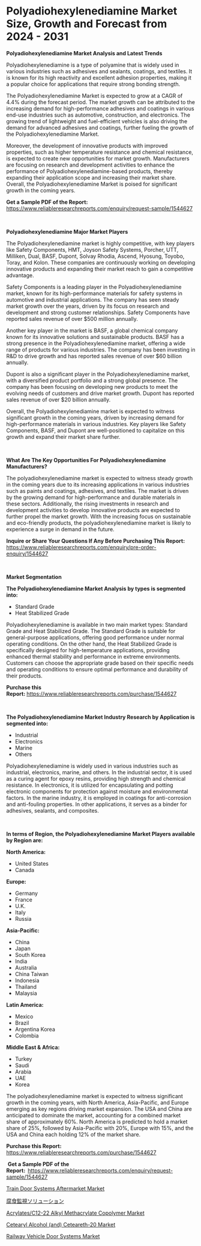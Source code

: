 <p><h1>Polyadiohexylenediamine Market Size, Growth and Forecast from 2024 - 2031</h1></p><p><strong>Polyadiohexylenediamine Market Analysis and Latest Trends</strong></p>
<p><p>Polyadiohexylenediamine is a type of polyamine that is widely used in various industries such as adhesives and sealants, coatings, and textiles. It is known for its high reactivity and excellent adhesion properties, making it a popular choice for applications that require strong bonding strength.</p><p>The Polyadiohexylenediamine Market is expected to grow at a CAGR of 4.4% during the forecast period. The market growth can be attributed to the increasing demand for high-performance adhesives and coatings in various end-use industries such as automotive, construction, and electronics. The growing trend of lightweight and fuel-efficient vehicles is also driving the demand for advanced adhesives and coatings, further fueling the growth of the Polyadiohexylenediamine Market.</p><p>Moreover, the development of innovative products with improved properties, such as higher temperature resistance and chemical resistance, is expected to create new opportunities for market growth. Manufacturers are focusing on research and development activities to enhance the performance of Polyadiohexylenediamine-based products, thereby expanding their application scope and increasing their market share. Overall, the Polyadiohexylenediamine Market is poised for significant growth in the coming years.</p></p>
<p><strong>Get a Sample PDF of the Report:&nbsp;</strong> <a href="https://www.reliableresearchreports.com/enquiry/request-sample/1544627">https://www.reliableresearchreports.com/enquiry/request-sample/1544627</a></p>
<p>&nbsp;</p>
<p><strong>Polyadiohexylenediamine Major Market Players</strong></p>
<p><p>The Polyadiohexylenediamine market is highly competitive, with key players like Safety Components, HMT, Joyson Safety Systems, Porcher, UTT, Milliken, Dual, BASF, Dupont, Solvay Rhodia, Ascend, Hyosung, Toyobo, Toray, and Kolon. These companies are continuously working on developing innovative products and expanding their market reach to gain a competitive advantage.</p><p>Safety Components is a leading player in the Polyadiohexylenediamine market, known for its high-performance materials for safety systems in automotive and industrial applications. The company has seen steady market growth over the years, driven by its focus on research and development and strong customer relationships. Safety Components have reported sales revenue of over $500 million annually.</p><p>Another key player in the market is BASF, a global chemical company known for its innovative solutions and sustainable products. BASF has a strong presence in the Polyadiohexylenediamine market, offering a wide range of products for various industries. The company has been investing in R&D to drive growth and has reported sales revenue of over $60 billion annually.</p><p>Dupont is also a significant player in the Polyadiohexylenediamine market, with a diversified product portfolio and a strong global presence. The company has been focusing on developing new products to meet the evolving needs of customers and drive market growth. Dupont has reported sales revenue of over $20 billion annually.</p><p>Overall, the Polyadiohexylenediamine market is expected to witness significant growth in the coming years, driven by increasing demand for high-performance materials in various industries. Key players like Safety Components, BASF, and Dupont are well-positioned to capitalize on this growth and expand their market share further.</p></p>
<p>&nbsp;</p>
<p><strong>What Are The Key Opportunities For Polyadiohexylenediamine Manufacturers?</strong></p>
<p><p>The polyadiohexylenediamine market is expected to witness steady growth in the coming years due to its increasing applications in various industries such as paints and coatings, adhesives, and textiles. The market is driven by the growing demand for high-performance and durable materials in these sectors. Additionally, the rising investments in research and development activities to develop innovative products are expected to further propel the market growth. With the increasing focus on sustainable and eco-friendly products, the polyadiohexylenediamine market is likely to experience a surge in demand in the future.</p></p>
<p><strong>Inquire or Share Your Questions If Any Before Purchasing This Report:</strong> <a href="https://www.reliableresearchreports.com/enquiry/pre-order-enquiry/1544627">https://www.reliableresearchreports.com/enquiry/pre-order-enquiry/1544627</a></p>
<p>&nbsp;</p>
<p><strong>Market Segmentation</strong></p>
<p><strong>The Polyadiohexylenediamine Market Analysis by types is segmented into:</strong></p>
<p><ul><li>Standard Grade</li><li>Heat Stabilized Grade</li></ul></p>
<p><p>Polyadiohexylenediamine is available in two main market types: Standard Grade and Heat Stabilized Grade. The Standard Grade is suitable for general-purpose applications, offering good performance under normal operating conditions. On the other hand, the Heat Stabilized Grade is specifically designed for high-temperature applications, providing enhanced thermal stability and performance in extreme environments. Customers can choose the appropriate grade based on their specific needs and operating conditions to ensure optimal performance and durability of their products.</p></p>
<p><strong>Purchase this Report:&nbsp;</strong><a href="https://www.reliableresearchreports.com/purchase/1544627">https://www.reliableresearchreports.com/purchase/1544627</a></p>
<p>&nbsp;</p>
<p><strong>The Polyadiohexylenediamine Market Industry Research by Application is segmented into:</strong></p>
<p><ul><li>Industrial</li><li>Electronics</li><li>Marine</li><li>Others</li></ul></p>
<p><p>Polyadiohexylenediamine is widely used in various industries such as industrial, electronics, marine, and others. In the industrial sector, it is used as a curing agent for epoxy resins, providing high strength and chemical resistance. In electronics, it is utilized for encapsulating and potting electronic components for protection against moisture and environmental factors. In the marine industry, it is employed in coatings for anti-corrosion and anti-fouling properties. In other applications, it serves as a binder for adhesives, sealants, and composites.</p></p>
<p>&nbsp;</p>
<p><strong>In terms of Region, the Polyadiohexylenediamine Market Players available by Region are:</strong></p>
<p>
    <p> <strong> North America: </strong>
        <ul>
            <li>United States</li>
            <li>Canada</li>
        </ul>
        </p> 
    <p> <strong> Europe: </strong>
        <ul>
            <li>Germany</li>
            <li>France</li>
            <li>U.K.</li>
            <li>Italy</li>
            <li>Russia</li>
        </ul>
        </p> 
    <p> <strong> Asia-Pacific: </strong>
        <ul>
            <li>China</li>
            <li>Japan</li>
            <li>South Korea</li>
            <li>India</li>
            <li>Australia</li>
            <li>China Taiwan</li>
            <li>Indonesia</li>
            <li>Thailand</li>
            <li>Malaysia</li>
        </ul>
        </p> 
    <p> <strong> Latin America: </strong>
        <ul>
            <li>Mexico</li>
            <li>Brazil</li>
            <li>Argentina Korea</li>
            <li>Colombia</li>
        </ul>
        </p> 
    <p> <strong> Middle East & Africa: </strong>
        <ul>
            <li>Turkey</li>
            <li>Saudi</li>
            <li>Arabia</li>
            <li>UAE</li>
            <li>Korea</li>
        </ul>
    </p>
    </p>
<p><p>The polyadiohexylenediamine market is expected to witness significant growth in the coming years, with North America, Asia-Pacific, and Europe emerging as key regions driving market expansion. The USA and China are anticipated to dominate the market, accounting for a combined market share of approximately 60%. North America is predicted to hold a market share of 25%, followed by Asia-Pacific with 20%, Europe with 15%, and the USA and China each holding 12% of the market share.</p></p>
<p><strong>Purchase this Report: </strong><a href="https://www.reliableresearchreports.com/purchase/1544627">https://www.reliableresearchreports.com/purchase/1544627</a></p>
<p>&nbsp;<strong>Get a Sample PDF of the Report:&nbsp;&nbsp;</strong><a href="https://www.reliableresearchreports.com/enquiry/request-sample/1544627">https://www.reliableresearchreports.com/enquiry/request-sample/1544627</a></p>
<p><strong></strong></p>
<p><p><a href="https://issuu.com/reportprime-2/docs/train-door-systems-aftermarket-market-size-2030.pp">Train Door Systems Aftermarket Market</a></p><p><a href="https://github.com/avbqbctihcbe2/Market-Research-Report-List-1/blob/main/4827258349.md">腐食監視ソリューション</a></p><p><a href="https://github.com/dimitrishawkinswaynenp91rgz/Market-Research-Report-List-1/blob/main/acrylatesc12-22-alkyl-methacrylate-copolymer-market.md">Acrylates/C12-22 Alkyl Methacrylate Copolymer Market</a></p><p><a href="https://github.com/changoleonlaverguenzanoexiste/Market-Research-Report-List-2/blob/main/cetearyl-alcohol-and-ceteareth-20-market.md">Cetearyl Alcohol (and) Ceteareth-20 Market</a></p><p><a href="https://issuu.com/reportprime-2/docs/railway-vehicle-door-systems-market-size-2030.pptx">Railway Vehicle Door Systems Market</a></p></p>